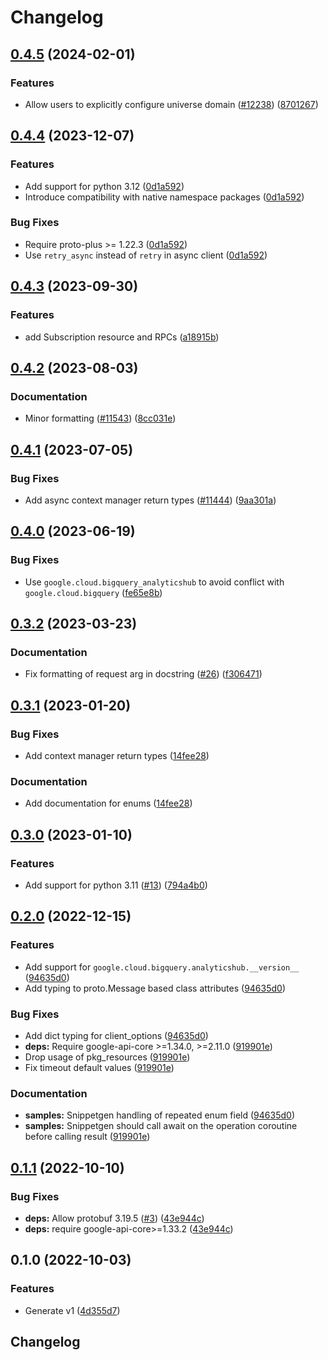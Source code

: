 # Changelog

## [0.4.5](https://github.com/googleapis/google-cloud-python/compare/google-cloud-bigquery-analyticshub-v0.4.4...google-cloud-bigquery-analyticshub-v0.4.5) (2024-02-01)


### Features

* Allow users to explicitly configure universe domain ([#12238](https://github.com/googleapis/google-cloud-python/issues/12238)) ([8701267](https://github.com/googleapis/google-cloud-python/commit/8701267fc9694844b9365024cd59354785247aa0))

## [0.4.4](https://github.com/googleapis/google-cloud-python/compare/google-cloud-bigquery-analyticshub-v0.4.3...google-cloud-bigquery-analyticshub-v0.4.4) (2023-12-07)


### Features

* Add support for python 3.12 ([0d1a592](https://github.com/googleapis/google-cloud-python/commit/0d1a59258112158cea5e55b554b0fe6b6b71fc75))
* Introduce compatibility with native namespace packages ([0d1a592](https://github.com/googleapis/google-cloud-python/commit/0d1a59258112158cea5e55b554b0fe6b6b71fc75))


### Bug Fixes

* Require proto-plus &gt;= 1.22.3 ([0d1a592](https://github.com/googleapis/google-cloud-python/commit/0d1a59258112158cea5e55b554b0fe6b6b71fc75))
* Use `retry_async` instead of `retry` in async client ([0d1a592](https://github.com/googleapis/google-cloud-python/commit/0d1a59258112158cea5e55b554b0fe6b6b71fc75))

## [0.4.3](https://github.com/googleapis/google-cloud-python/compare/google-cloud-bigquery-analyticshub-v0.4.2...google-cloud-bigquery-analyticshub-v0.4.3) (2023-09-30)


### Features

* add Subscription resource and RPCs ([a18915b](https://github.com/googleapis/google-cloud-python/commit/a18915b21668dd9869a2d94c92866613ac041db0))

## [0.4.2](https://github.com/googleapis/google-cloud-python/compare/google-cloud-bigquery-analyticshub-v0.4.1...google-cloud-bigquery-analyticshub-v0.4.2) (2023-08-03)


### Documentation

* Minor formatting ([#11543](https://github.com/googleapis/google-cloud-python/issues/11543)) ([8cc031e](https://github.com/googleapis/google-cloud-python/commit/8cc031e723350890b4ceb6e813f24c4bcde3d65f))

## [0.4.1](https://github.com/googleapis/google-cloud-python/compare/google-cloud-bigquery-analyticshub-v0.4.0...google-cloud-bigquery-analyticshub-v0.4.1) (2023-07-05)


### Bug Fixes

* Add async context manager return types ([#11444](https://github.com/googleapis/google-cloud-python/issues/11444)) ([9aa301a](https://github.com/googleapis/google-cloud-python/commit/9aa301ae6ca3080cae286a19de9cdc1b796ab37d))

## [0.4.0](https://github.com/googleapis/google-cloud-python/compare/google-cloud-bigquery-analyticshub-v0.3.2...google-cloud-bigquery-analyticshub-v0.4.0) (2023-06-19)


### Bug Fixes

* Use `google.cloud.bigquery_analyticshub` to avoid conflict with `google.cloud.bigquery` ([fe65e8b](https://github.com/googleapis/google-cloud-python/commit/fe65e8b71b187b0825afcd6a7697280302b7d2fe))

## [0.3.2](https://github.com/googleapis/python-bigquery-analyticshub/compare/v0.3.1...v0.3.2) (2023-03-23)


### Documentation

* Fix formatting of request arg in docstring ([#26](https://github.com/googleapis/python-bigquery-analyticshub/issues/26)) ([f306471](https://github.com/googleapis/python-bigquery-analyticshub/commit/f306471d6e75de32a430ec8e4fb24ee32a7faba0))

## [0.3.1](https://github.com/googleapis/python-bigquery-analyticshub/compare/v0.3.0...v0.3.1) (2023-01-20)


### Bug Fixes

* Add context manager return types ([14fee28](https://github.com/googleapis/python-bigquery-analyticshub/commit/14fee28c1c34bb90b4877ef1249f41602dd68c85))


### Documentation

* Add documentation for enums ([14fee28](https://github.com/googleapis/python-bigquery-analyticshub/commit/14fee28c1c34bb90b4877ef1249f41602dd68c85))

## [0.3.0](https://github.com/googleapis/python-bigquery-analyticshub/compare/v0.2.0...v0.3.0) (2023-01-10)


### Features

* Add support for python 3.11 ([#13](https://github.com/googleapis/python-bigquery-analyticshub/issues/13)) ([794a4b0](https://github.com/googleapis/python-bigquery-analyticshub/commit/794a4b0567287ff3472e0ea5a84d6e16a998d63e))

## [0.2.0](https://github.com/googleapis/python-bigquery-analyticshub/compare/v0.1.1...v0.2.0) (2022-12-15)


### Features

* Add support for `google.cloud.bigquery.analyticshub.__version__` ([94635d0](https://github.com/googleapis/python-bigquery-analyticshub/commit/94635d09004db127100aa73656436be8cb11b400))
* Add typing to proto.Message based class attributes ([94635d0](https://github.com/googleapis/python-bigquery-analyticshub/commit/94635d09004db127100aa73656436be8cb11b400))


### Bug Fixes

* Add dict typing for client_options ([94635d0](https://github.com/googleapis/python-bigquery-analyticshub/commit/94635d09004db127100aa73656436be8cb11b400))
* **deps:** Require google-api-core &gt;=1.34.0, >=2.11.0  ([919901e](https://github.com/googleapis/python-bigquery-analyticshub/commit/919901e4a15887b5f9a0bcf8326509d4962f9aab))
* Drop usage of pkg_resources ([919901e](https://github.com/googleapis/python-bigquery-analyticshub/commit/919901e4a15887b5f9a0bcf8326509d4962f9aab))
* Fix timeout default values ([919901e](https://github.com/googleapis/python-bigquery-analyticshub/commit/919901e4a15887b5f9a0bcf8326509d4962f9aab))


### Documentation

* **samples:** Snippetgen handling of repeated enum field ([94635d0](https://github.com/googleapis/python-bigquery-analyticshub/commit/94635d09004db127100aa73656436be8cb11b400))
* **samples:** Snippetgen should call await on the operation coroutine before calling result ([919901e](https://github.com/googleapis/python-bigquery-analyticshub/commit/919901e4a15887b5f9a0bcf8326509d4962f9aab))

## [0.1.1](https://github.com/googleapis/python-bigquery-analyticshub/compare/v0.1.0...v0.1.1) (2022-10-10)


### Bug Fixes

* **deps:** Allow protobuf 3.19.5 ([#3](https://github.com/googleapis/python-bigquery-analyticshub/issues/3)) ([43e944c](https://github.com/googleapis/python-bigquery-analyticshub/commit/43e944c6e9ed24e8ae6b57535de18774e67f9b63))
* **deps:** require google-api-core&gt;=1.33.2 ([43e944c](https://github.com/googleapis/python-bigquery-analyticshub/commit/43e944c6e9ed24e8ae6b57535de18774e67f9b63))

## 0.1.0 (2022-10-03)


### Features

* Generate v1 ([4d355d7](https://github.com/googleapis/python-bigquery-analyticshub/commit/4d355d7157925af7c50f806202d09801a4881a72))

## Changelog
